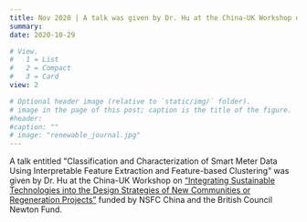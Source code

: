 ```yaml
---
title: Nov 2020 | A talk was given by Dr. Hu at the China-UK Workshop on “Integrating Sustainable Technologies into the Design Strategies of New Communities or Regeneration Projects” funded by NSFC China and the British Council.
summary: 
date: 2020-10-29

# View.
#   1 = List
#   2 = Compact
#   3 = Card
view: 2

# Optional header image (relative to `static/img/` folder).
# image in the page of this post; caption is the title of the figure.
#header:
#caption: ""   
# image: "renewable_journal.jpg"   
---
```


A talk entitled "Classification and Characterization of Smart Meter Data Using Interpretable Feature Extraction and Feature-based Clustering" was given by Dr. Hu at the China-UK Workshop on [“Integrating Sustainable Technologies into the Design Strategies of New Communities or Regeneration Projects”](https://www.ucl.ac.uk/bartlett/environmental-design/research-projects/2020/nov/integrating-sustainable-technologies-design-strategies-new-communities-or) funded by NSFC China and the British Council Newton Fund.